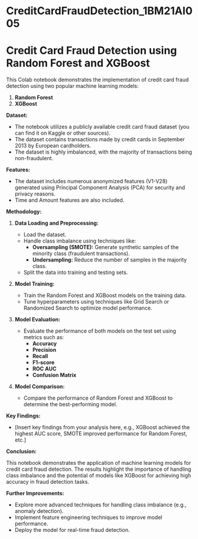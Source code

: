 # CreditCardFraudDetection_1BM21AI005
# Credit Card Fraud Detection using Random Forest and XGBoost

This Colab notebook demonstrates the implementation of credit card fraud detection using two popular machine learning models:

1. **Random Forest**
2. **XGBoost**

**Dataset:**

* The notebook utilizes a publicly available credit card fraud dataset (you can find it on Kaggle or other sources). 
* The dataset contains transactions made by credit cards in September 2013 by European cardholders. 
* The dataset is highly imbalanced, with the majority of transactions being non-fraudulent.

**Features:**

* The dataset includes numerous anonymized features (V1-V28) generated using Principal Component Analysis (PCA) for security and privacy reasons. 
* Time and Amount features are also included.

**Methodology:**

1. **Data Loading and Preprocessing:**
    * Load the dataset.
    * Handle class imbalance using techniques like:
        * **Oversampling (SMOTE):** Generate synthetic samples of the minority class (fraudulent transactions).
        * **Undersampling:** Reduce the number of samples in the majority class.
    * Split the data into training and testing sets.

2. **Model Training:**
    * Train the Random Forest and XGBoost models on the training data.
    * Tune hyperparameters using techniques like Grid Search or Randomized Search to optimize model performance.

3. **Model Evaluation:**
    * Evaluate the performance of both models on the test set using metrics such as:
        * **Accuracy**
        * **Precision**
        * **Recall**
        * **F1-score**
        * **ROC AUC**
        * **Confusion Matrix**

4. **Model Comparison:**
    * Compare the performance of Random Forest and XGBoost to determine the best-performing model.

**Key Findings:**

* [Insert key findings from your analysis here, e.g., XGBoost achieved the highest AUC score, SMOTE improved performance for Random Forest, etc.]

**Conclusion:**

This notebook demonstrates the application of machine learning models for credit card fraud detection. The results highlight the importance of handling class imbalance and the potential of models like XGBoost for achieving high accuracy in fraud detection tasks.

**Further Improvements:**

* Explore more advanced techniques for handling class imbalance (e.g., anomaly detection).
* Implement feature engineering techniques to improve model performance.
* Deploy the model for real-time fraud detection.

